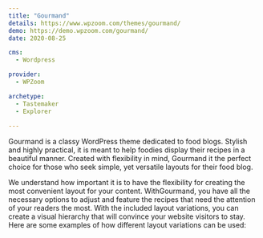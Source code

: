 ```yaml
---
title: "Gourmand"
details: https://www.wpzoom.com/themes/gourmand/
demo: https://demo.wpzoom.com/gourmand/
date: 2020-08-25

cms: 
  - Wordpress

provider: 
  - WPZoom

archetype:
  - Tastemaker
  - Explorer
  
---
```


Gourmand is a classy WordPress theme dedicated to food blogs. Stylish and highly practical, it is meant to help foodies display their recipes in a beautiful manner. Created with flexibility in mind, Gourmand it the perfect choice for those who seek simple, yet versatile layouts for their food blog.

We understand how important it is to have the flexibility for creating the most convenient layout for your content. WithGourmand, you have all the necessary options to adjust and feature the recipes that need the attention of your readers the most. With the included layout variations, you can create a visual hierarchy that will convince your website visitors to stay. Here are some examples of how different layout variations can be used: